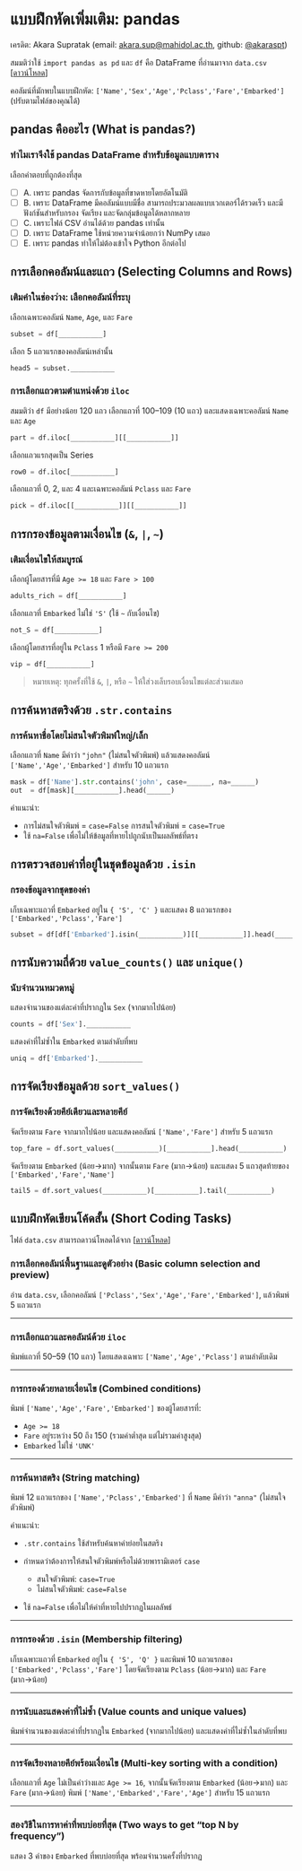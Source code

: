# แบบฝึกหัดเพิ่มเติม: pandas

เครดิต: Akara Supratak (email: [akara.sup@mahidol.ac.th](mailto:akara.sup@mahidol.ac.th), github: [@akaraspt](https://github.com/akaraspt))

สมมติว่าใช้ `import pandas as pd` และ `df` คือ DataFrame ที่อ่านมาจาก `data.csv` [[ดาวน์โหลด](https://raw.githubusercontent.com/MUICT-Programming/itds120-extra-exercises/refs/heads/main/data.csv)]

คอลัมน์ที่มักพบในแบบฝึกหัด: `['Name','Sex','Age','Pclass','Fare','Embarked']` (ปรับตามไฟล์ของคุณได้)

## pandas คืออะไร (What is pandas?)

### ทำไมเราจึงใช้ pandas DataFrame สำหรับข้อมูลแบบตาราง

เลือกคำตอบที่ถูกต้องที่สุด

* [ ] A. เพราะ pandas จัดการกับข้อมูลที่ขาดหายโดยอัตโนมัติ
* [ ] B. เพราะ DataFrame มีคอลัมน์แบบมีชื่อ สามารถประมวลผลแบบเวกเตอร์ได้รวดเร็ว และมีฟังก์ชันสำหรับกรอง จัดเรียง และจัดกลุ่มข้อมูลได้หลากหลาย
* [ ] C. เพราะไฟล์ CSV อ่านได้ด้วย pandas เท่านั้น
* [ ] D. เพราะ DataFrame ใช้หน่วยความจำน้อยกว่า NumPy เสมอ
* [ ] E. เพราะ pandas ทำให้ไม่ต้องเข้าใจ Python อีกต่อไป

## การเลือกคอลัมน์และแถว (Selecting Columns and Rows)

### เติมคำในช่องว่าง: เลือกคอลัมน์ที่ระบุ

เลือกเฉพาะคอลัมน์ `Name`, `Age`, และ `Fare`

```python
subset = df[___________]
```

เลือก 5 แถวแรกของคอลัมน์เหล่านั้น

```python
head5 = subset.___________
```

### การเลือกแถวตามตำแหน่งด้วย `iloc`

สมมติว่า `df` มีอย่างน้อย 120 แถว
เลือกแถวที่ 100–109 (10 แถว) และแสดงเฉพาะคอลัมน์ `Name` และ `Age`

```python
part = df.iloc[___________][[___________]]
```

เลือกแถวแรกสุดเป็น Series

```python
row0 = df.iloc[___________]
```

เลือกแถวที่ 0, 2, และ 4 และเฉพาะคอลัมน์ `Pclass` และ `Fare`

```python
pick = df.iloc[[___________]][[___________]]
```

## การกรองข้อมูลตามเงื่อนไข (`&`, `|`, `~`)

### เติมเงื่อนไขให้สมบูรณ์

เลือกผู้โดยสารที่มี `Age >= 18` และ `Fare > 100`

```python
adults_rich = df[___________]
```

เลือกแถวที่ `Embarked` ไม่ใช่ `'S'` (ใช้ `~` กับเงื่อนไข)

```python
not_S = df[___________]
```

เลือกผู้โดยสารที่อยู่ใน `Pclass` 1 หรือมี `Fare >= 200`

```python
vip = df[___________]
```

> หมายเหตุ: ทุกครั้งที่ใช้ `&`, `|`, หรือ `~` ให้ใส่วงเล็บรอบเงื่อนไขแต่ละส่วนเสมอ

## การค้นหาสตริงด้วย `.str.contains`

### การค้นหาชื่อโดยไม่สนใจตัวพิมพ์ใหญ่/เล็ก

เลือกแถวที่ `Name` มีคำว่า `"john"` (ไม่สนใจตัวพิมพ์)
แล้วแสดงคอลัมน์ `['Name','Age','Embarked']` สำหรับ 10 แถวแรก

```python
mask = df['Name'].str.contains('john', case=______, na=______)
out  = df[mask][___________].head(______)
```

คำแนะนำ:

* การไม่สนใจตัวพิมพ์ = `case=False`
  การสนใจตัวพิมพ์ = `case=True`
* ใช้ `na=False` เพื่อไม่ให้ข้อมูลที่หายไปถูกนับเป็นผลลัพธ์ที่ตรง

## การตรวจสอบค่าที่อยู่ในชุดข้อมูลด้วย `.isin`

### กรองข้อมูลจากชุดของค่า

เก็บเฉพาะแถวที่ `Embarked` อยู่ใน `{ 'S', 'C' }`
และแสดง 8 แถวแรกของ `['Embarked','Pclass','Fare']`

```python
subset = df[df['Embarked'].isin(___________)][[___________]].head(___________)
```

## การนับความถี่ด้วย `value_counts()` และ `unique()`

### นับจำนวนหมวดหมู่

แสดงจำนวนของแต่ละค่าที่ปรากฏใน `Sex` (จากมากไปน้อย)

```python
counts = df['Sex'].___________
```

แสดงค่าที่ไม่ซ้ำใน `Embarked` ตามลำดับที่พบ

```python
uniq = df['Embarked'].___________
```

## การจัดเรียงข้อมูลด้วย `sort_values()`

### การจัดเรียงด้วยคีย์เดียวและหลายคีย์

จัดเรียงตาม `Fare` จากมากไปน้อย
และแสดงคอลัมน์ `['Name','Fare']` สำหรับ 5 แถวแรก

```python
top_fare = df.sort_values(___________)[___________].head(___________)
```

จัดเรียงตาม `Embarked` (น้อย→มาก) จากนั้นตาม `Fare` (มาก→น้อย)
และแสดง 5 แถวสุดท้ายของ `['Embarked','Fare','Name']`

```python
tail5 = df.sort_values(___________)[___________].tail(___________)
```

## แบบฝึกหัดเขียนโค้ดสั้น (Short Coding Tasks)

ไฟล์ `data.csv` สามารถดาวน์โหลดได้จาก
[[ดาวน์โหลด](https://raw.githubusercontent.com/MUICT-Programming/itds120-extra-exercises/refs/heads/main/data.csv)]

### การเลือกคอลัมน์พื้นฐานและดูตัวอย่าง (Basic column selection and preview)

อ่าน `data.csv`, เลือกคอลัมน์ `['Pclass','Sex','Age','Fare','Embarked']`,
แล้วพิมพ์ 5 แถวแรก

---

### การเลือกแถวและคอลัมน์ด้วย `iloc`

พิมพ์แถวที่ 50–59 (10 แถว) โดยแสดงเฉพาะ `['Name','Age','Pclass']` ตามลำดับเดิม

---

### การกรองด้วยหลายเงื่อนไข (Combined conditions)

พิมพ์ `['Name','Age','Fare','Embarked']` ของผู้โดยสารที่:

* `Age >= 18`
* `Fare` อยู่ระหว่าง 50 ถึง 150 (รวมค่าต่ำสุด แต่ไม่รวมค่าสูงสุด)
* `Embarked` ไม่ใช่ `'UNK'`

---

### การค้นหาสตริง (String matching)

พิมพ์ 12 แถวแรกของ `['Name','Pclass','Embarked']`
ที่ `Name` มีคำว่า `"anna"` (ไม่สนใจตัวพิมพ์)

คำแนะนำ:

* `.str.contains` ใช้สำหรับค้นหาคำย่อยในสตริง
* กำหนดว่าต้องการให้สนใจตัวพิมพ์หรือไม่ด้วยพารามิเตอร์ `case`

  * สนใจตัวพิมพ์: `case=True`
  * ไม่สนใจตัวพิมพ์: `case=False`
* ใช้ `na=False` เพื่อไม่ให้ค่าที่หายไปปรากฏในผลลัพธ์

---

### การกรองด้วย `.isin` (Membership filtering)

เก็บเฉพาะแถวที่ `Embarked` อยู่ใน `{ 'S', 'Q' }`
และพิมพ์ 10 แถวแรกของ `['Embarked','Pclass','Fare']`
โดยจัดเรียงตาม `Pclass` (น้อย→มาก) และ `Fare` (มาก→น้อย)

---

### การนับและแสดงค่าที่ไม่ซ้ำ (Value counts and unique values)

พิมพ์จำนวนของแต่ละค่าที่ปรากฏใน `Embarked` (จากมากไปน้อย)
และแสดงค่าที่ไม่ซ้ำในลำดับที่พบ

---

### การจัดเรียงหลายคีย์พร้อมเงื่อนไข (Multi-key sorting with a condition)

เลือกแถวที่ `Age` ไม่เป็นค่าว่างและ `Age >= 16`,
จากนั้นจัดเรียงตาม `Embarked` (น้อย→มาก) และ `Fare` (มาก→น้อย)
พิมพ์ `['Name','Embarked','Fare','Age']` สำหรับ 15 แถวแรก

---

### สองวิธีในการหาค่าที่พบบ่อยที่สุด (Two ways to get “top N by frequency”)

แสดง 3 ค่าของ `Embarked` ที่พบบ่อยที่สุด พร้อมจำนวนครั้งที่ปรากฏ
